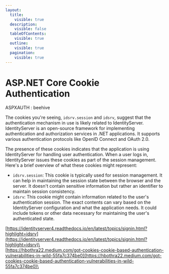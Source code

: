 ```yaml
---
layout:
  title:
    visible: true
  description:
    visible: false
  tableOfContents:
    visible: true
  outline:
    visible: true
  pagination:
    visible: true
---
```


# ASP.NET Core Cookie Authentication

ASPXAUTH : beehive

The cookies you're seeing, `idsrv.session` and `idsrv`, suggest that the authentication mechanism in use is likely related to IdentityServer. IdentityServer is an open-source framework for implementing authentication and authorization services in .NET applications. It supports various authentication protocols like OpenID Connect and OAuth 2.0.

The presence of these cookies indicates that the application is using IdentityServer for handling user authentication. When a user logs in, IdentityServer issues these cookies as part of the session management. Here's a brief overview of what these cookies might represent:

* `idsrv.session`: This cookie is typically used for session management. It can help in maintaining the session state between the browser and the server. It doesn't contain sensitive information but rather an identifier to maintain session consistency.
* `idsrv`: This cookie might contain information related to the user's authentication session. The exact contents can vary based on the IdentityServer configuration and what the application needs. It could include tokens or other data necessary for maintaining the user's authenticated state.

[https://identityserver4.readthedocs.io/en/latest/topics/signin.html?highlight=idsrv](https://identityserver4.readthedocs.io/en/latest/topics/signin.html?highlight=idsrv)\
\
[https://hbothra22.medium.com/got-cookies-cookie-based-authentication-vulnerabilities-in-wild-55fa7c374be0](https://hbothra22.medium.com/got-cookies-cookie-based-authentication-vulnerabilities-in-wild-55fa7c374be0)\
